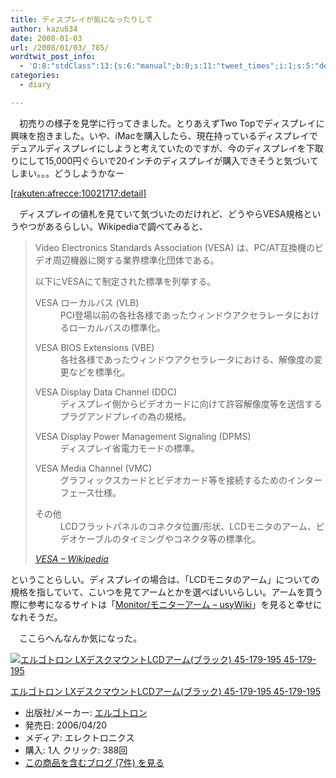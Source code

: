 ```yaml
---
title: ディスプレイが気になったりして
author: kazu634
date: 2008-01-03
url: /2008/01/03/_785/
wordtwit_post_info:
  - 'O:8:"stdClass":13:{s:6:"manual";b:0;s:11:"tweet_times";i:1;s:5:"delay";i:0;s:7:"enabled";i:1;s:10:"separation";s:2:"60";s:7:"version";s:3:"3.7";s:14:"tweet_template";b:0;s:6:"status";i:2;s:6:"result";a:0:{}s:13:"tweet_counter";i:2;s:13:"tweet_log_ids";a:1:{i:0;i:3575;}s:9:"hash_tags";a:0:{}s:8:"accounts";a:1:{i:0;s:7:"kazu634";}}'
categories:
  - diary

---
```

<div class="section">
<p>
    　初売りの様子を見学に行ってきました。とりあえずTwo Topでディスプレイに興味を抱きました。いや、iMacを購入したら、現在持っているディスプレイでデュアルディスプレイにしようと考えていたのですが、今のディスプレイを下取りにして15,000円ぐらいで20インチのディスプレイが購入できそうと気づいてしまい。。。どうしようかなー
</p>
  
<p>
<a href="http://d.hatena.ne.jp/rakuten/afrecce/10021717" onclick="__gaTracker('send', 'event', 'outbound-article', 'http://d.hatena.ne.jp/rakuten/afrecce/10021717', '[rakuten:afrecce:10021717:detail]');">[rakuten:afrecce:10021717:detail]</a>
</p>
  
<p>
    　ディスプレイの値札を見ていて気づいたのだけれど、どうやらVESA規格というやつがあるらしい。Wikipediaで調べてみると、
</p>
  
<blockquote title="VESA - Wikipedia" cite="http://ja.wikipedia.org/wiki/VESA">
<p>
      Video Electronics Standards Association (VESA) は、PC/AT互換機のビデオ周辺機器に関する業界標準化団体である。
</p>
    
<p>
      以下にVESAにて制定された標準を列挙する。
</p>
    
<dl>
<dt>
        VESA ローカルバス (VLB)
</dt>
      
<dd>
        PCI登場以前の各社各様であったウィンドウアクセラレータにおけるローカルバスの標準化。
</dd>
</dl>
    
<dl>
<dt>
        VESA BIOS Extensions (VBE)
</dt>
      
<dd>
        各社各様であったウィンドウアクセラレータにおける、解像度の変更などを標準化。
</dd>
</dl>
    
<dl>
<dt>
        VESA Display Data Channel (DDC)
</dt>
      
<dd>
        ディスプレイ側からビデオカードに向けて許容解像度等を送信するプラグアンドプレイの為の規格。
</dd>
</dl>
    
<dl>
<dt>
        VESA Display Power Management Signaling (DPMS)
</dt>
      
<dd>
        ディスプレイ省電力モードの標準。
</dd>
</dl>
    
<dl>
<dt>
        VESA Media Channel (VMC)
</dt>
      
<dd>
        グラフィックスカードとビデオカード等を接続するためのインターフェース仕様。
</dd>
</dl>
    
<dl>
<dt>
        その他
</dt>
      
<dd>
        LCDフラットパネルのコネクタ位置/形状、LCDモニタのアーム、ビデオケーブルのタイミングやコネクタ等の標準化。
</dd>
</dl>
    
<p>
<cite><a href="http://ja.wikipedia.org/wiki/VESA" onclick="__gaTracker('send', 'event', 'outbound-article', 'http://ja.wikipedia.org/wiki/VESA', 'VESA &#8211; Wikipedia');" target="_blank">VESA &#8211; Wikipedia</a></cite>
</p>
</blockquote>
  
<p>
    ということらしい。ディスプレイの場合は、「LCDモニタのアーム」についての規格を指していて、こいつを見てアームとかを選べばいいらしい。アームを買う際に参考になるサイトは「<a href="http://pc.usy.jp/wiki/index.php?Monitor%2F%A5%E2%A5%CB%A5%BF%A1%BC%A5%A2%A1%BC%A5%E0#rb561276" onclick="__gaTracker('send', 'event', 'outbound-article', 'http://pc.usy.jp/wiki/index.php?Monitor%2F%A5%E2%A5%CB%A5%BF%A1%BC%A5%A2%A1%BC%A5%E0#rb561276', 'Monitor/モニターアーム &#8211; usyWiki');" target="_blank">Monitor/モニターアーム &#8211; usyWiki</a>」を見ると幸せになれそうだ。
</p>
  
<p>
    　ここらへんなんか気になった。
</p>
  
<div class="hatena-asin-detail">
<a href="http://www.amazon.co.jp/dp/B000BUK7KW/?tag=hatena_st1-22&ascsubtag=d-7ibv" onclick="__gaTracker('send', 'event', 'outbound-article', 'http://www.amazon.co.jp/dp/B000BUK7KW/?tag=hatena_st1-22&ascsubtag=d-7ibv', '');"><img src="https://images-na.ssl-images-amazon.com/images/I/1196jv0D3hL._SL160_.jpg" class="hatena-asin-detail-image" alt="エルゴトロン LXデスクマウントLCDアーム(ブラック) 45-179-195 45-179-195" title="エルゴトロン LXデスクマウントLCDアーム(ブラック) 45-179-195 45-179-195" /></a></p> 
    
<div class="hatena-asin-detail-info">
<p class="hatena-asin-detail-title">
<a href="http://www.amazon.co.jp/dp/B000BUK7KW/?tag=hatena_st1-22&ascsubtag=d-7ibv" onclick="__gaTracker('send', 'event', 'outbound-article', 'http://www.amazon.co.jp/dp/B000BUK7KW/?tag=hatena_st1-22&ascsubtag=d-7ibv', 'エルゴトロン LXデスクマウントLCDアーム(ブラック) 45-179-195 45-179-195');">エルゴトロン LXデスクマウントLCDアーム(ブラック) 45-179-195 45-179-195</a>
</p>
      
<ul>
<li>
<span class="hatena-asin-detail-label">出版社/メーカー:</span> <a href="http://d.hatena.ne.jp/keyword/%A5%A8%A5%EB%A5%B4%A5%C8%A5%ED%A5%F3" onclick="__gaTracker('send', 'event', 'outbound-article', 'http://d.hatena.ne.jp/keyword/%A5%A8%A5%EB%A5%B4%A5%C8%A5%ED%A5%F3', 'エルゴトロン');" class="keyword">エルゴトロン</a>
</li>
<li>
<span class="hatena-asin-detail-label">発売日:</span> 2006/04/20
</li>
<li>
<span class="hatena-asin-detail-label">メディア:</span> エレクトロニクス
</li>
<li>
<span class="hatena-asin-detail-label">購入</span>: 1人 <span class="hatena-asin-detail-label">クリック</span>: 388回
</li>
<li>
<a href="http://d.hatena.ne.jp/asin/B000BUK7KW" onclick="__gaTracker('send', 'event', 'outbound-article', 'http://d.hatena.ne.jp/asin/B000BUK7KW', 'この商品を含むブログ (7件) を見る');" target="_blank">この商品を含むブログ (7件) を見る</a>
</li>
</ul>
</div>
    
<div class="hatena-asin-detail-foot">
</div>
</div>
</div>
